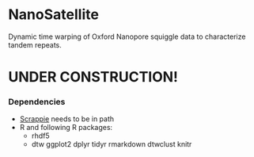 # NanoSatellite
Dynamic time warping of Oxford Nanopore squiggle data to characterize tandem repeats.

# UNDER CONSTRUCTION!

### Dependencies
* [Scrappie](https://github.com/nanoporetech/scrappie "Scrappie") needs to be in path
* R and following R packages:
  * rhdf5
  * dtw
ggplot2
dplyr
tidyr
rmarkdown
dtwclust
knitr
